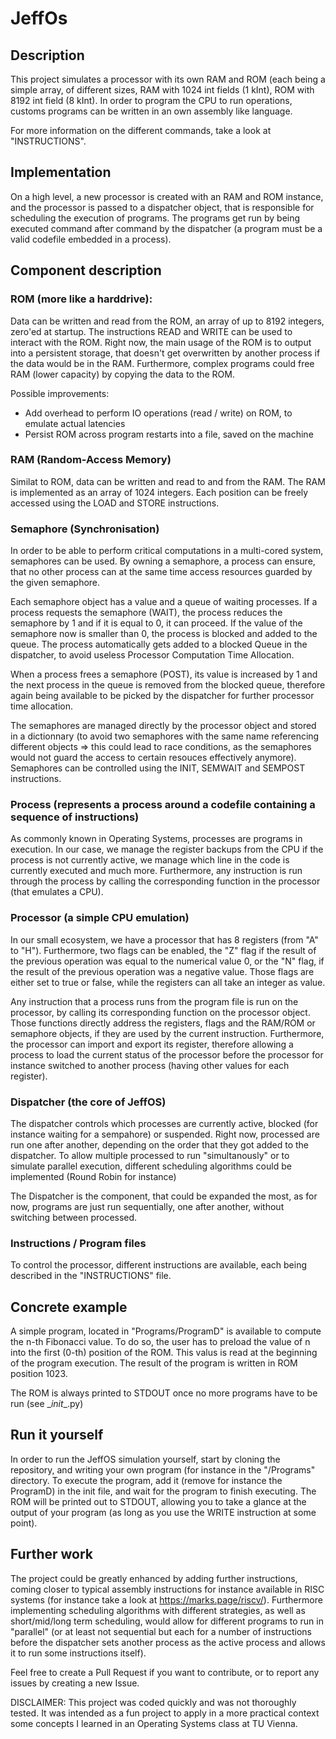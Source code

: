 # JeffOs

## Description
This project simulates a processor with its own RAM and ROM (each being a simple array, of different sizes, RAM with 1024 int fields (1 kInt), ROM with 8192 int field (8 kInt). In order to program the CPU to run operations,
customs programs can be written in an own assembly like language.

For more information on the different commands, take a look at "INSTRUCTIONS".

## Implementation

On a high level, a new processor is created with an RAM and ROM instance, and the processor is passed to a dispatcher object, that is responsible for scheduling the execution of programs. The programs get run by 
being executed command after command by the dispatcher (a program must be a valid codefile embedded in a process).

## Component description

### ROM (more like a harddrive):

Data can be written and read from the ROM, an array of up to 8192 integers, zero'ed at startup. The instructions READ and WRITE can be used to interact with the ROM. Right now, the main usage of the ROM is to output
into a persistent storage, that doesn't get overwritten by another process if the data would be in the RAM. Furthermore, complex programs could free RAM (lower capacity) by copying the data to the ROM.

Possible improvements:
- Add overhead to perform IO operations (read / write) on ROM, to emulate actual latencies
- Persist ROM across program restarts into a file, saved on the machine

### RAM (Random-Access Memory)

Similat to ROM, data can be written and read to and from the RAM. The RAM is implemented as an array of 1024 integers. Each position can be freely accessed using the LOAD and STORE instructions.

### Semaphore (Synchronisation)

In order to be able to perform critical computations in a multi-cored system, semaphores can be used. By owning a semaphore, a process can ensure, that no other process can at the same time access resources guarded
by the given semaphore.

Each semaphore object has a value and a queue of waiting processes. If a process requests the semaphore (WAIT), the process reduces the semaphore by 1 and if it is equal to 0, it can proceed. If the value of the semaphore
now is smaller than 0, the process is blocked and added to the queue. The process automatically gets added to a blocked Queue in the dispatcher, to avoid useless Processor Computation Time Allocation.

When a process frees a semaphore (POST), its value is increased by 1 and the next process in the queue is removed from the blocked queue, therefore again being available to be picked by the dispatcher for further processor
time allocation.

The semaphores are managed directly by the processor object and stored in a dictionnary (to avoid two semaphores with the same name referencing different objects => this could lead to race conditions, as the semaphores
would not guard the access to certain resouces effectively anymore). Semaphores can be controlled using the INIT, SEMWAIT and SEMPOST instructions.

### Process (represents a process around a codefile containing a sequence of instructions)

As commonly known in Operating Systems, processes are programs in execution. In our case, we manage the register backups from the CPU if the process is not currently active, we manage which line in the code is currently
executed and much more. Furthermore, any instruction is run through the process by calling the corresponding function in the processor (that emulates a CPU).

### Processor (a simple CPU emulation)

In our small ecosystem, we have a processor that has 8 registers (from "A" to "H"). Furthermore, two flags can be enabled, the "Z" flag if the result of the previous operation was equal to the numerical value 0, or the
"N" flag, if the result of the previous operation was a negative value. Those flags are either set to true or false, while the registers can all take an integer as value.

Any instruction that a process runs from the program file is run on the processor, by calling its corresponding function on the processor object. Those functions directly address the registers, flags and the RAM/ROM or
semaphore objects, if they are used by the current instruction. Furthermore, the processor can import and export its register, therefore allowing a process to load the current status of the processor before the processor
for instance switched to another process (having other values for each register).

### Dispatcher (the core of JeffOS)

The dispatcher controls which processes are currently active, blocked (for instance waiting for a sempahore) or suspended. Right now, processed are run one after another, depending on the order that they got added to the
dispatcher. To allow multiple processed to run "simultanously" or to simulate parallel execution, different scheduling algorithms could be implemented (Round Robin for instance)

The Dispatcher is the component, that could be expanded the most, as for now, programs are just run sequentially, one after another, without switching between processed.

### Instructions / Program files

To control the processor, different instructions are available, each being described in the "INSTRUCTIONS" file.

## Concrete example

A simple program, located in "Programs/ProgramD" is available to compute the n-th Fibonacci value. To do so, the user has to preload the value of n into the first (0-th) position of the ROM. This valus is read at the
beginning of the program execution. The result of the program is written in ROM position 1023.

The ROM is always printed to STDOUT once no more programs have to be run (see \__init__.py)

## Run it yourself

In order to run the JeffOS simulation yourself, start by cloning the repository, and writing your own program (for instance in the "/Programs" directory. To execute the program, add it (remove for instance the ProgramD)
in the init file, and wait for the program to finish executing. The ROM will be printed out to STDOUT, allowing you to take a glance at the output of your program (as long as you use the WRITE instruction at some point).

## Further work

The project could be greatly enhanced by adding further instructions, coming closer to typical assembly instructions for instance available in RISC systems (for instance take a look at https://marks.page/riscv/).
Furthermore implementing scheduling algorithms with different strategies, as well as short/mid/long term scheduling, would allow for different programs to run in "parallel" (or at least not sequential but each for a
number of instructions before the dispatcher sets another process as the active process and allows it to run some instructions itself).

Feel free to create a Pull Request if you want to contribute, or to report any issues by creating a new Issue.

DISCLAIMER: This project was coded quickly and was not thoroughly tested. It was intended as a fun project to apply in a more practical context some concepts I learned in an Operating Systems class at TU Vienna.
